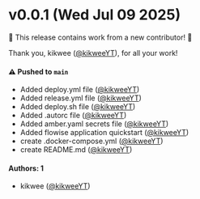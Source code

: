 # v0.0.1 (Wed Jul 09 2025)

:tada: This release contains work from a new contributor! :tada:

Thank you, kikwee ([@kikweeYT](https://github.com/kikweeYT)), for all your work!

#### ⚠️ Pushed to `main`

- Added deploy.yml file ([@kikweeYT](https://github.com/kikweeYT))
- Added release.yml file ([@kikweeYT](https://github.com/kikweeYT))
- Added deploy.sh file ([@kikweeYT](https://github.com/kikweeYT))
- Added .autorc file ([@kikweeYT](https://github.com/kikweeYT))
- Added amber.yaml secrets file ([@kikweeYT](https://github.com/kikweeYT))
- Added flowise application quickstart ([@kikweeYT](https://github.com/kikweeYT))
- create .docker-compose.yml ([@kikweeYT](https://github.com/kikweeYT))
- create README.md ([@kikweeYT](https://github.com/kikweeYT))

#### Authors: 1

- kikwee ([@kikweeYT](https://github.com/kikweeYT))
